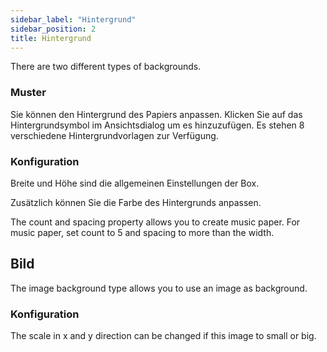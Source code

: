 ```yaml
---
sidebar_label: "Hintergrund"
sidebar_position: 2
title: Hintergrund
---
```


There are two different types of backgrounds.

### Muster

Sie können den Hintergrund des Papiers anpassen. Klicken Sie auf das Hintergrundsymbol im Ansichtsdialog um es hinzuzufügen. Es stehen 8 verschiedene Hintergrundvorlagen zur Verfügung.

### Konfiguration

Breite und Höhe sind die allgemeinen Einstellungen der Box.

Zusätzlich können Sie die Farbe des Hintergrunds anpassen.

The count and spacing property allows you to create music paper. For music paper, set count to 5 and spacing to more than the width.

## Bild

The image background type allows you to use an image as background.

### Konfiguration

The scale in x and y direction can be changed if this image to small or big.
